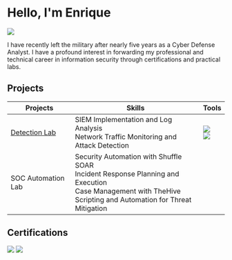 # Hello, I'm Enrique
<a href="https://linkedin.com/in/enrique-medinajr/"><img src="https://img.shields.io/badge/-LinkedIn-0072b1?&style=for-the-badge&logo=linkedin&logoColor=white" /></a>

I have recently left the military after nearly five years as a Cyber Defense Analyst. I have a profound interest in forwarding my professional and technical career in information security through certifications and 
practical labs. 

## Projects

| Projects                                     | Skills         | Tools |
|-----------------------------------------------|----------------------------|------------------------|
| <a href="https://github.com/enriquemed23/Detection-Lab/tree/main">Detection Lab</a> | SIEM Implementation and Log Analysis<br> Network Traffic Monitoring and Attack Detection | <img src="https://img.shields.io/badge/-Splunk-000000?style=for-the-badge&logo=Splunk&logoColor=00B4AB" /> <br> <img src="https://img.shields.io/badge/-Sysmon-000000?style=for-the-badge&logo=Windows&logoColor=0078D6" /> |
| SOC Automation Lab | Security Automation with Shuffle SOAR <br> Incident Response Planning and Execution <br> Case Management with TheHive <br> Scripting and Automation for Threat Mitigation |

## Certifications

<div>
<img src="https://img.shields.io/badge/GCIH-ffd700?&style=for-the-badge&logoColor=white" />
<img src="https://img.shields.io/badge/GSEC-ffd700?&style=for-the-badge&logoColor=white" />

</div>
